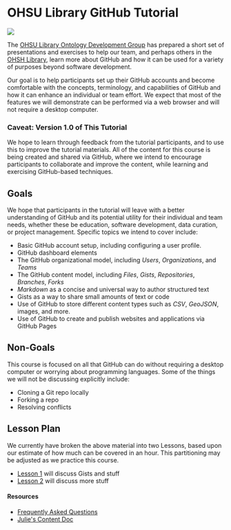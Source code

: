 # OHSU Library GitHub Tutorial

![](http://www.ohsu.edu/xd/assets/img/content/touch-icon.png)

The [OHSU Library Ontology Development Group](http://www.ohsu.edu/xd/education/library/about/departments/ontology/) has prepared a short set of presentations and exercises to help our team, and perhaps others in the [OHSH Library](http://www.ohsu.edu/xd/education/library/), learn more about GitHub and how it can be used for a variety of purposes beyond software development.

Our goal is to help participants set up their GitHub accounts and become comfortable with the concepts, terminology, and capabilities of GitHub and how it can enhance an individual or team effort. We expect that most of the features we will demonstrate can be performed via a web browser and will not require a desktop computer.

### Caveat: Version 1.0 of This Tutorial

We hope to learn through feedback from the tutorial participants, and to use this to improve the tutorial materials. All of the content for this course is being created and shared via GitHub, where we intend to encourage participants to collaborate and improve the content, while learning and exercising GitHub-based techniques.

## Goals

We hope that participants in the tutorial will leave with a better understanding of GitHub and its potential utility for their individual and team needs, whether these be education, software development, data curation, or project management. Specific topics we intend to cover include:

- Basic GitHub account setup, including configuring a user profile.
- GitHub dashboard elements
- The GitHub organizational model, including *Users*, *Organizations*, and *Teams*
- The GitHub content model, including *Files*, *Gists*, *Repositories*, *Branches*, *Forks*
- *Markdown* as a concise and universal way to author structured text
- Gists as a way to share small amounts of text or code
- Use of GitHub to store different content types such as *CSV*, *GeoJSON*, images, and more.
- Use of GitHub to create and publish websites and applications via GitHub Pages

## Non-Goals

This course is focused on all that GitHub can do without requiring a desktop computer or worrying about programming languages. Some of the things we will not be discussing explicitly include:

- Cloning a Git repo locally
- Forking a repo
- Resolving conflicts

## Lesson Plan

We currently have broken the above material into two Lessons, based upon our estimate of how much can be covered in an hour. This partitioning may be adjusted as we practice this course.

- [Lesson 1](lessons/Lesson1) will discuss Gists and stuff
- [Lesson 2](lessons/Lesson2) will discuss more stuff

#### Resources

- [Frequently Asked Questions](FAQ)
- [Julie's Content Doc](content)
